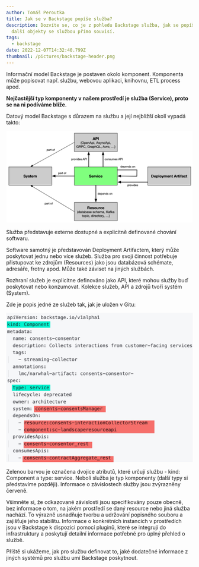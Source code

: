 ```yaml
---
author: Tomáš Peroutka
title: Jak se v Backstage popíše služba?
description: Dozvíte se, co je z pohledu Backstage služba, jak se popíše a které
  další objekty se službou přímo souvisí.
tags:
  - backstage
date: 2022-12-07T14:32:40.799Z
thumbnail: /pictures/backstage-header.png
---
```

Informační model Backstage je postaven okolo komponent. Komponenta může popisovat např. službu,  webovou aplikaci, knihovnu, ETL process apod. 

**Nejčastější typ komponenty v našem prostředí je služba (Service), proto se na ni podíváme blíže.**

Datový model Backstage s důrazem na službu a její nejbližší okolí vypadá takto:

![Backstage služba a její okolí](/pictures/2022-12-07_15-36-31.jpg "Backstage služba a její okolí")

Služba představuje externe dostupné a explicitně definované chování softwaru. 

Software samotný je představován Deployment Artifactem, který může poskytovat jednu nebo více služeb. Služba pro svoji činnost potřebuje přistupovat ke zdrojům (Resources) jako jsou databázová schémate, adresáře, frotny apod. Může také záviset na jiných službách. 

Rozhraní služeb je explicitne definováno jako API, které mohou služby buď poskytovat nebo konzumovat. Kolekce služeb, API a zdrojů tvoří systém (System).

Zde je popis jedné ze služeb tak, jak je uložen v Gitu:

![Hlavni vztahy služby v Backstage](/pictures/backstage-service-relations-git.jpg "Hlavni vztahy služby v Backstage")

Zelenou barvou je označena dvojice atributů, které určují službu - kind: Component a type: service. Neboli služba je typ komponenty (další typy si představíme později).
Informace o závislostech služby jsou zvýrazněny červeně. 

Všimněte si, že odkazované závislosti jsou specifikovány pouze obecně, bez informace o tom, na jakém prostředí se daný resource nebo jiná služba nachází. To výrazně usnadňuje tvorbu a udržování popisného souboru a zajišťuje jeho stabilitu. Informace o konkrétních instancích v prostředích jsou v Backstage k dispozici pomocí pluginů, které se integrují do infrastruktury a poskytují detailní informace potřebné pro úplný přehled o službě.

Příště si ukážeme, jak pro službu definovat to, jaké dodatečné informace z jiných systémů pro službu umí Backstage poskytnout.